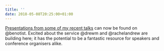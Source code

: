 ```yaml
---
title: ''
date: 2018-05-08T20:25:00+01:00
---
```

[Presentations from some of my recent talks](https://noti.st/paulrobertlloyd) can now be found on @benotist. Excited about the service @drewm and @rachelandrew are building here; it has the potential to be a fantastic resource for speakers and conference organisers alike.
